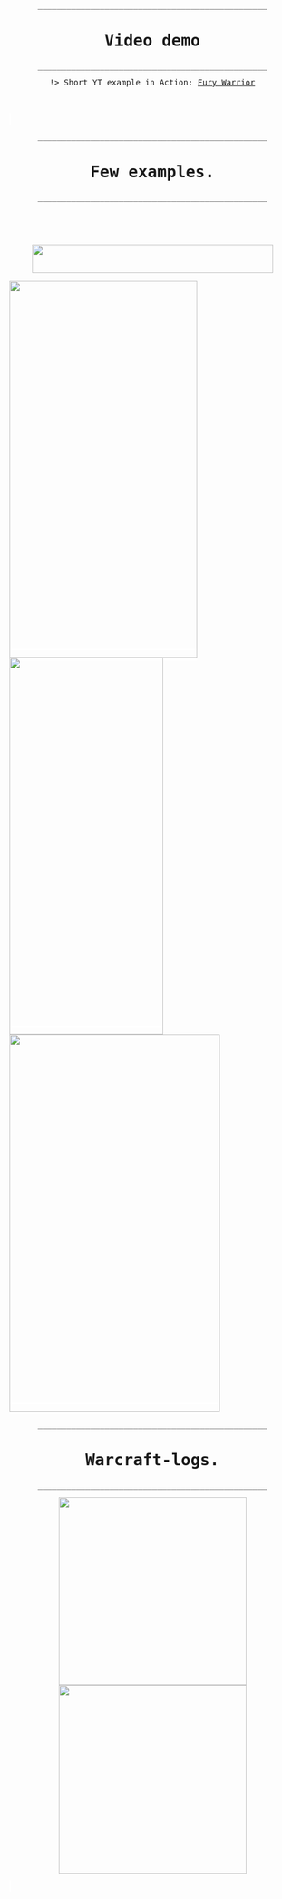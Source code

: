 
<kbd style="width: 100%; height: auto; text-align: center; border: 2px solid  smoke; border-radius:25px">
<p>________________________________________________</p> 

# Video demo

<p>________________________________________________</p> 


!> Short YT example in Action: <a href="//youtu.be/78ifIX1qePk">Fury Warrior</a>


</kbd>
<br></br>

<kbd style="width: 100%; height: auto; text-align: center; border: 2px solid  white; border-radius:25px">

<kbd style="width: 57%; height: auto; text-align: center; border: 2px solid  smoke; border-radius:25px">
<p>________________________________________________</p> 

# Few examples.

<p>________________________________________________</p> 
</kbd>
<br></br>

<kbd style=" width: auto; text-align: center; border: 2px solid  smoke; border-radius:15px">



<br><img src="https://i.imgur.com/guOdLUM.png" width="425" height="50"></br>


<img src="https://i.imgur.com/NtkCvLl.png" width="331" height="663">

<img src="https://i.imgur.com/YeMim36.png" width="271" height="663">

<img src="https://i.imgur.com/Sq9poRy.png" width="371" height="663">

</kbd>


<kbd style="width: 100%; text-align: center; border: 2px solid  smoke; border-radius:25px">
<p>________________________________________________</p> 

# Warcraft-logs.

<p>________________________________________________</p> 


<img src="https://i.imgur.com/CrYJzPR.png" width="auto" height="331"> <img src="https://i.imgur.com/lgmZwf1.png" width="auto" height="331">

</kbd>